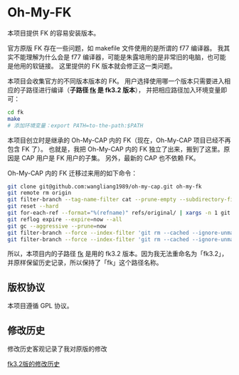 # Oh-My-FK

本项目提供 FK 的容易安装版本。

官方原版 FK 存在一些问题，如 makefile 文件使用的是所谓的 f77 编译器。
我其实不能理解为什么会是 f77 编译器，可能是朱露培用的是非常旧的电脑，也可能是他用的软链接。
这里提供的 FK 版本就会修正这一类问题。

本项目会收集官方的不同版本版本的 FK。
用户选择使用哪一个版本只需要进入相应的子路径进行编译（**子路径 [fk](fk/) 是 fk3.2 版本**），
并把相应路径加入环境变量即可：

````bash
cd fk
make
# 添加环境变量：export PATH=to-the-path:$PATH
````

本项目创立时是继承的 Oh-My-CAP 内的 FK（现在，Oh-My-CAP 项目已经不再包含 FK 了）。
也就是，我把 Oh-My-CAP 内的 FK 独立了出来，搬到了这里。原因是 CAP 用户是 FK 用户的子集。
另外，最新的 CAP 也不依赖 FK。

Oh-My-CAP 内的 FK 迁移过来用的如下命令：

````bash
git clone git@github.com:wangliang1989/oh-my-cap.git oh-my-fk
git remote rm origin
git filter-branch --tag-name-filter cat --prune-empty --subdirectory-filter src -- --all
git reset --hard
git for-each-ref --format="%(refname)" refs/original/ | xargs -n 1 git update-ref -d
git reflog expire --expire=now --all
git gc --aggressive --prune=now
git filter-branch --force --index-filter 'git rm --cached --ignore-unmatch -r pssac' --prune-empty --tag-name-filter cat -- --all
git filter-branch --force --index-filter 'git rm --cached --ignore-unmatch -r gcap' --prune-empty --tag-name-filter cat -- --all
````

所以，本项目内的子路径 [fk](fk/) 是用的 fk3.2 版本。因为我无法重命名为「fk3.2」，并原样保留历史记录，所以保持了「fk」这个路径名称。

## 版权协议

本项目遵循  GPL 协议。

## 修改历史

修改历史客观记录了我对原版的修改

[fk3.2版的修改历史](https://github.com/wangliang1989/oh-my-fk/commits/master/fk)